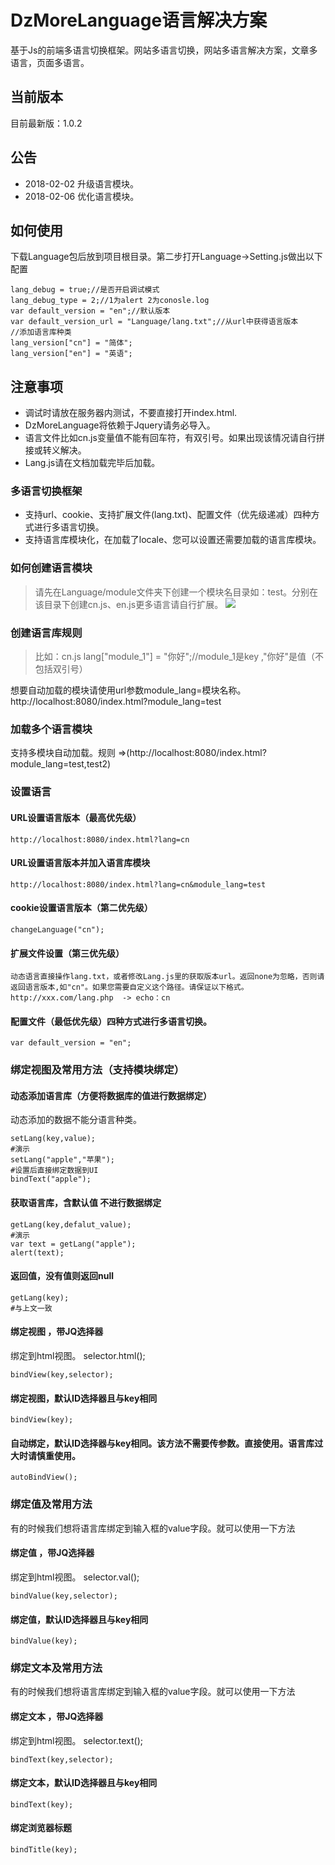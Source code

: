 # DzMoreLanguage语言解决方案
基于Js的前端多语言切换框架。网站多语言切换，网站多语言解决方案，文章多语言，页面多语言。


## 当前版本
目前最新版：1.0.2

## 公告
+ 2018-02-02 升级语言模块。
+ 2018-02-06 优化语言模块。

## 如何使用

下载Language包后放到项目根目录。第二步打开Language->Setting.js做出以下配置
```
lang_debug = true;//是否开启调试模式
lang_debug_type = 2;//1为alert 2为conosle.log
var default_version = "en";//默认版本
var default_version_url = "Language/lang.txt";//从url中获得语言版本
//添加语言库种类 
lang_version["cn"] = "简体";
lang_version["en"] = "英语";
```

## 注意事项

+ 调试时请放在服务器内测试，不要直接打开index.html.
+ DzMoreLanguage将依赖于Jquery请务必导入。
+ 语言文件比如cn.js变量值不能有回车符，有双引号。如果出现该情况请自行拼接或转义解决。
+ Lang.js请在文档加载完毕后加载。


### 多语言切换框架
+ 支持url、cookie、支持扩展文件(lang.txt)、配置文件（优先级递减）四种方式进行多语言切换。
+ 支持语言库模块化，在加载了locale、您可以设置还需要加载的语言库模块。

### 如何创建语言模块
> 请先在Language/module文件夹下创建一个模块名目录如：test。分别在该目录下创建cn.js、en.js更多语言请自行扩展。
![](https://github.com/fanhua1994/DzMoreLanguage/blob/master/Image/Image%201.png?raw=true)

### 创建语言库规则
> 比如：cn.js
 lang["module_1"] = "你好";//module_1是key ,"你好"是值（不包括双引号）

 想要自动加载的模块请使用url参数module_lang=模块名称。http://localhost:8080/index.html?module_lang=test

### 加载多个语言模块
支持多模块自动加载。规则  =>(http://localhost:8080/index.html?module_lang=test,test2)

### 设置语言
#### URL设置语言版本（最高优先级）
```
http://localhost:8080/index.html?lang=cn
```
#### URL设置语言版本并加入语言库模块
```
http://localhost:8080/index.html?lang=cn&module_lang=test
```

#### cookie设置语言版本（第二优先级）
```
changeLanguage("cn");
```

#### 扩展文件设置（第三优先级）
```
动态语言直接操作lang.txt，或者修改Lang.js里的获取版本url。返回none为忽略，否则请返回语言版本,如"cn"。如果您需要自定义这个路径。请保证以下格式。
http://xxx.com/lang.php  -> echo：cn
```

#### 配置文件（最低优先级）四种方式进行多语言切换。
```
var default_version = "en";
```

### 绑定视图及常用方法（支持模块绑定）
#### 动态添加语言库（方便将数据库的值进行数据绑定）
动态添加的数据不能分语言种类。
```
setLang(key,value);
#演示
setLang("apple","苹果");
#设置后直接绑定数据到UI
bindText("apple");
```

#### 获取语言库，含默认值 不进行数据绑定
```
getLang(key,defalut_value);
#演示
var text = getLang("apple");
alert(text);
```

#### 返回值，没有值则返回null
```
getLang(key);
#与上文一致
```

#### 绑定视图 ，带JQ选择器
绑定到html视图。
selector.html();
```
bindView(key,selector);
```

#### 绑定视图，默认ID选择器且与key相同
```
bindView(key);
```

#### 自动绑定，默认ID选择器与key相同。该方法不需要传参数。直接使用。语言库过大时请慎重使用。
```
autoBindView();
```

### 绑定值及常用方法
有的时候我们想将语言库绑定到输入框的value字段。就可以使用一下方法
#### 绑定值 ，带JQ选择器
绑定到html视图。
selector.val();
```
bindValue(key,selector);
```

#### 绑定值，默认ID选择器且与key相同
```
bindValue(key);
```

### 绑定文本及常用方法
有的时候我们想将语言库绑定到输入框的value字段。就可以使用一下方法
#### 绑定文本 ，带JQ选择器
绑定到html视图。
selector.text();
```
bindText(key,selector);
```

#### 绑定文本，默认ID选择器且与key相同
```
bindText(key);
```

#### 绑定浏览器标题
```
bindTitle(key);
```